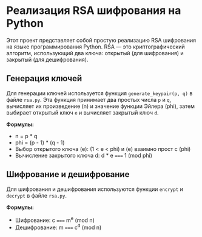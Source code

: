# Реализация RSA шифрования на Python

Этот проект представляет собой простую реализацию RSA шифрования на языке программирования Python. RSA — это криптографический алгоритм, использующий два ключа: открытый (для шифрования) и закрытый (для дешифрования).


## Генерация ключей

Для генерации ключей используется функция `generate_keypair(p, q)` в файле `rsa.py`. Эта функция принимает два простых числа `p` и `q`, вычисляет их произведение \(n\) и значение функции Эйлера \(phi\), затем выбирает открытый ключ `e` и вычисляет закрытый ключ `d`.

**Формулы:**

- n = p * q
- phi = (p - 1) * (q - 1)
- Выбор открытого ключа \(e\): \(1 < e < phi\) и \(e\) взаимно прост с \(phi\)
- Вычисление закрытого ключа d: d * e `===` 1 (mod phi)


## Шифрование и дешифрование
Для шифрования и дешифрования используются функции `encrypt` и `decrypt` в файле `rsa.py`.

**Формулы:**

- Шифрование: c `===` m<sup>e</sup> (mod n)
- Дешифрование: m `===` c<sup>d</sup> (mod n)
